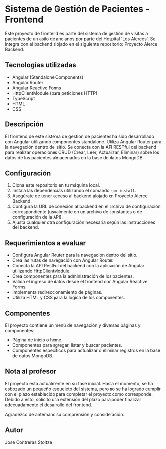 # Sistema de Gestión de Pacientes - Frontend

Este proyecto de frontend es parte del sistema de gestión de visitas a pacientes de un asilo de ancianos por parte del Hospital 'Los Alerces'. Se integra con el backend alojado en el siguiente repositorio: Proyecto Alerce Backend.

## Tecnologías utilizadas

- Angular (Standalone Components)
- Angular Router
- Angular Reactive Forms
- HttpClientModule (para peticiones HTTP)
- TypeScript
- HTML
- CSS

## Descripción

El frontend de este sistema de gestión de pacientes ha sido desarrollado con Angular utilizando componentes standalone. Utiliza Angular Router para la navegación dentro del sitio. Se conecta con la API RESTful del backend para realizar operaciones CRUD (Crear, Leer, Actualizar, Eliminar) sobre los datos de los pacientes almacenados en la base de datos MongoDB.

## Configuración

1. Clona este repositorio en tu máquina local.
2. Instala las dependencias utilizando el comando `npm install`.
3. Asegúrate de tener acceso al backend alojado en Proyecto Alerce Backend.
4. Configura la URL de conexión al backend en el archivo de configuración correspondiente (usualmente en un archivo de constantes o de configuración de la API).
5. Ajusta cualquier otra configuración necesaria según las instrucciones del backend.

## Requerimientos a evaluar

- Configura Angular Router para la navegación dentro del sitio.
- Crea las rutas de navegación con Angular Router.
- Conecta la API RestFul del backend con la aplicación de Angular utilizando HttpClientModule.
- Crea componentes para la administración de los pacientes.
- Valida el ingreso de datos desde el frontend con Angular Reactive Forms.
- Implementa redireccionamiento de páginas.
- Utiliza HTML y CSS para la lógica de los componentes.

## Componentes

El proyecto contiene un menú de navegación y diversas páginas y componentes:

- Página de inicio o home.
- Componentes para agregar, listar y buscar pacientes.
- Componentes específicos para actualizar o eliminar registros en la base de datos MongoDB.

## Nota al profesor

El proyecto está actualmente en su fase inicial. Hasta el momento, se ha esbozado un pequeño esqueleto del sistema, pero no se ha logrado cumplir con el plazo establecido para completar el proyecto como corresponde. Debido a esto, solicito una extensión del plazo para poder finalizar adecuadamente el desarrollo del frontend.

Agradezco de antemano su comprensión y consideración.

## Autor

Jose Contreras Stoltze
